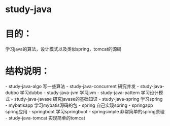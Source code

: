 ﻿# study-java
<h1>目的：</h1>
学习java的算法，设计模式以及类似spring，tomcat的源码<br>

<h1>结构说明：</h1>
- study-java-algo                    写一些算法
- study-java-concurrent        研究并发
- study-java-dubbo               学习dubbo
- study-java-jvm                     学习jvm
- study-java-pattern            学习设计模式
- study-java-javase                研究javase的基础知识
- study-java-spring             学习spring
  - mybatisapp      学习mybatis源码的包  
  - spring                自己实现spring
  - springapp         spring应用
  - springboot        学习springboot
  - springsimple    非常简单的spring原理
- study-java-tomcat               实现简单的tomcat